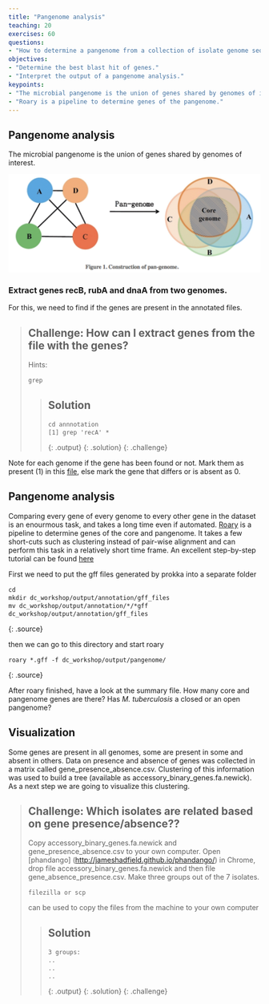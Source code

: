 ```yaml
---
title: "Pangenome analysis"
teaching: 20
exercises: 60
questions:
- "How to determine a pangenome from a collection of isolate genome sequences?"
objectives:
- "Determine the best blast hit of genes."
- "Interpret the output of a pangenome analysis."
keypoints:
- "The microbial pangenome is the union of genes shared by genomes of interest."
- "Roary is a pipeline to determine genes of the pangenome."
---
```




## Pangenome analysis

The microbial pangenome is the union of genes shared by genomes of interest.

![Pangenome](../fig/pan-genome-figure1-1024x398.png)

### Extract genes recB, rubA and dnaA from two genomes.

For this, we need to find if the genes are present in the annotated files.

> ## Challenge: How can I extract genes from the file with the genes?
>
> Hints:
> ~~~
> grep
> ~~~
> > ## Solution
> >
> > 
> > ~~~
> > cd annnotation
> > [1] grep 'recA' *
> > 
> > ~~~
> > {: .output}
> {: .solution}
{: .challenge}

Note for each genome if the gene has been found or not. Mark them as present (1) in this [file](https://docs.google.com/spreadsheets/d/1xjiliy_USyMwiyzEgWhpn8_109F7Z3jPM_f7Jp-lOb8/edit?usp=sharing), else mark the gene that differs or is absent as 0.


## Pangenome analysis

Comparing every gene of every genome to every other gene in the dataset is an enourmous task, and takes a long time even if automated. [Roary](https://sanger-pathogens.github.io/Roary/) is a pipeline to determine genes of the core and pangenome. It takes a few short-cuts such as clustering instead of pair-wise alignment and can perform this task in a relatively short time frame. An excellent step-by-step tutorial can be found [here](https://github.com/microgenomics/tutorials/blob/master/pangenome.md)

First we need to put the gff files generated by prokka into a separate folder

~~~
cd 
mkdir dc_workshop/output/annotation/gff_files
mv dc_workshop/output/annotation/*/*gff dc_workshop/output/annotation/gff_files
~~~
{: .source}

then we can go to this directory and start roary

~~~
roary *.gff -f dc_workshop/output/pangenome/
~~~
{: .source}

After roary finished, have a look at the summary file. How many core and pangenome genes are there? Has *M. tuberculosis* a closed or an open pangenome?


## Visualization

Some genes are present in all genomes, some are present in some and absent in others. Data on presence and absence of genes was collected in a matrix called gene_presence_absence.csv. Clustering of this information was used to build a tree (available as accessory_binary_genes.fa.newick). As a next step we are going to visualize this clustering.


> ## Challenge: Which isolates are related based on gene presence/absence??
>
> Copy accessory_binary_genes.fa.newick and gene_presence_absence.csv to your own computer. Open [phandango]
> (http://jameshadfield.github.io/phandango/) in Chrome, drop file accessory_binary_genes.fa.newick and then file 
> gene_absence_presence.csv. Make three groups out of the 7 isolates.
> ~~~
> filezilla or scp
> ~~~
> can be used to copy the files from the machine to your own computer
> 
> > ## Solution
> >
> > 
> > ~~~
> > 3 groups:
> > ..
> > ..
> > ..
> > ~~~
> > {: .output}
> {: .solution}
{: .challenge}

